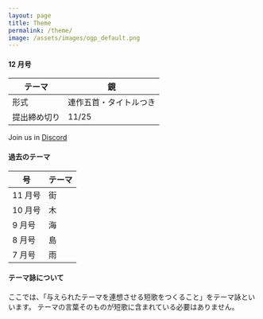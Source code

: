```yaml
---
layout: page
title: Theme
permalink: /theme/
image: /assets/images/ogp_default.png
---
```


#### 12 月号

<table class="table table-striped table-bordered">
    <thead>
      <tr>
        <th>テーマ</th>
        <th>鏡</th>
      </tr>
    </thead>
    <tbody class="table-group-divider">
      <tr>
        <td>形式</td>
        <td>連作五首・タイトルつき</td>
      </tr>
      <tr>
        <td>提出締め切り</td>
        <td>11/25</td>
      </tr>
  </tbody>
</table>

Join us in <i class="fa-brands fa-discord"></i> [Discord](https://discord.gg/WyV2XHN6z2)

#### 過去のテーマ

<table class="table table-striped table-bordered">
  <thead>
    <tr>
      <th>号</th>
      <th>テーマ</th>
    </tr>
  </thead>
  <tbody class="table-group-divider">
    <tr>
      <td>11 月号</td>
      <td>街</td>
    </tr>
    <tr>
      <td>10 月号</td>
      <td>木</td>
    </tr>
    <tr>
      <td>9 月号</td>
      <td>海</td>
    </tr>
    <tr>
      <td>8 月号</td>
      <td>島</td>
    </tr>
    <tr>
      <td>7 月号</td>
      <td>雨</td>
    </tr>
  </tbody>
</table>

#### テーマ詠について

ここでは、「与えられたテーマを連想させる短歌をつくること」をテーマ詠といいます。
テーマの言葉そのものが短歌に含まれている必要はありません。

